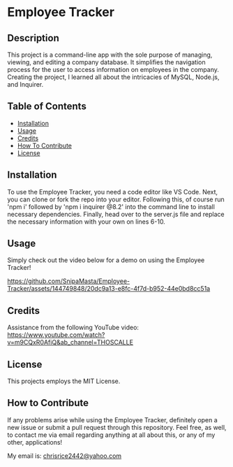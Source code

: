 # Employee Tracker

## Description

This project is a command-line app with the sole purpose of managing, viewing, and editing a company database. It simplifies the navigation process for the user to access information on employees in the company. Creating the project, I learned all about the intricacies of MySQL, Node.js, and Inquirer.

## Table of Contents

- [Installation](#installation)
- [Usage](#usage)
- [Credits](#credits)
- [How To Contribute](#contribution)
- [License](#license)

## Installation

To use the Employee Tracker, you need a code editor like VS Code. Next, you can clone or fork the repo into your editor. Following this, of course run 'npm i' followed by 'npm i inquirer @8.2' into the command line to install necessary dependencies. Finally, head over to the server.js file and replace the necessary information with your own on lines 6-10.

## Usage

Simply check out the video below for a demo on using the Employee Tracker!

https://github.com/SnipaMasta/Employee-Tracker/assets/144749848/20dc9a13-e8fc-4f7d-b952-44e0bd8cc51a

## Credits

Assistance from the following YouTube video: https://www.youtube.com/watch?v=m9CQxR0AfiQ&ab_channel=THOSCALLE

## License

This projects employs the MIT License.

## How to Contribute

If any problems arise while using the Employee Tracker, definitely open a new issue or submit a pull request through this repository. Feel free, as well, to contact me via email regarding anything at all about this, or any of my other, applications!

My email is: chrisrice2442@yahoo.com

